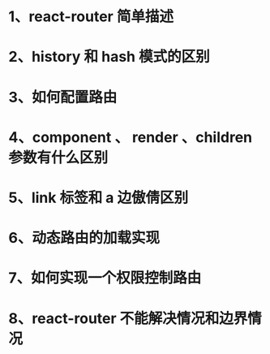 # 1、react-router 简单描述


# 2、history 和 hash 模式的区别


# 3、如何配置路由


# 4、component 、 render 、children 参数有什么区别


# 5、link 标签和 a 边傲倩区别


# 6、动态路由的加载实现


# 7、如何实现一个权限控制路由


# 8、react-router 不能解决情况和边界情况

